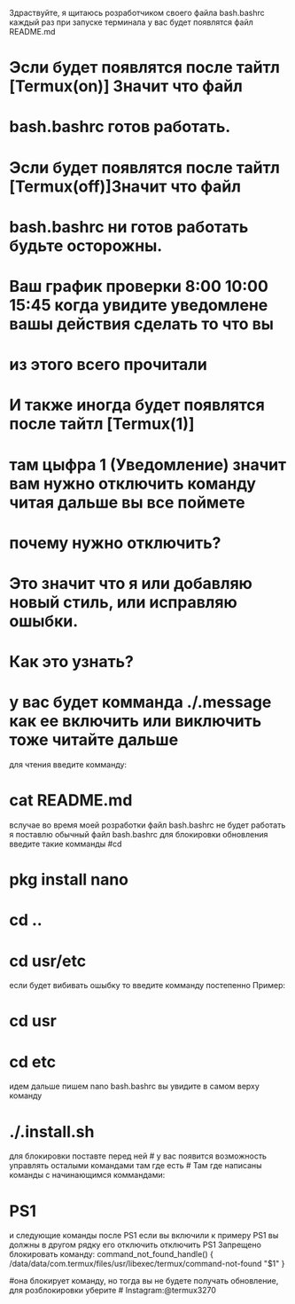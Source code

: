 Здраствуйте, я щитаюсь розработчиком своего файла
bash.bashrc каждый раз при запуске терминала
у вас будет появлятся файл README.md

# Эсли будет появлятся после тайтл [Termux(on)] Значит что файл
# bash.bashrc готов работать.
# Эсли будет появлятся после тайтл [Termux(off)]Значит что файл
# bash.bashrc ни готов работать будьте осторожны.
# Ваш график проверки 8:00 10:00 15:45 когда увидите уведомлене вашы действия сделать то что вы
# из этого всего прочитали

# И также иногда будет появлятся после тайтл [Termux(1)]
# там цыфра 1 (Уведомление) значит вам нужно отключить команду читая дальше вы все поймете
# почему нужно отключить?
# Это значит что я или добавляю новый стиль, или исправляю ошыбки.
# Как это узнать?
# у вас будет комманда ./.message как ее включить или виключить тоже читайте дальше

для чтения введите комманду: 
# cat README.md
вслучае во время моей розработки файл bash.bashrc 
не будет работать я поставлю обычный файл bash.bashrc
для блокировки обновления введите такие комманды
#cd
# pkg install nano
# cd ..
# cd usr/etc
если будет вибивать ошыбку то введите комманду постепенно
Пример:
# cd usr
# cd etc
идем дальше
пишем
nano bash.bashrc
вы увидите в самом верху команду
# ./.install.sh
для блокировки поставте перед ней #
у вас появится возможность управлять осталыми командами
там где есть #
Там где написаны команды с начинающимся коммандами:
# PS1

и следующие команды после PS1
если вы включили к примеру PS1 вы должны в другом рядку его отключить отключить PS1
Запрещено блокировать команду:
command_not_found_handle() { /data/data/com.termux/files/usr/libexec/termux/command-not-found "$1" } 

#она блокирует команду, но тогда вы не будете получать обновление,
для розблокировки уберите #
Instagram:@termux3270
